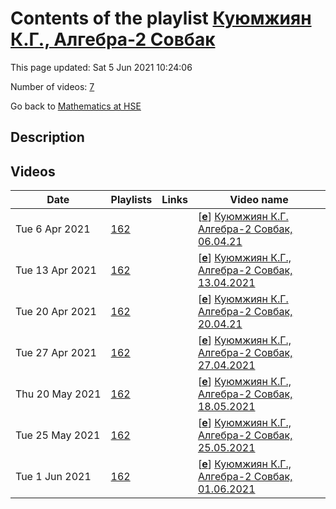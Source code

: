 # Contents of the playlist [Куюмжиян К.Г., Алгебра-2 Совбак](https://www.youtube.com/playlist?list=PLq3E5oubNNoBTMT6ftvJg3-f7gLk7F0v9)

This page updated: Sat 5 Jun 2021 10:24:06

Number of videos: [7](#videos)

Go back to [Mathematics at HSE](../README.md)

## Description



## Videos

|Date|Playlists|Links|Video name|
|---|---|---|---|
| Tue&nbsp;6&nbsp;Apr&nbsp;2021 | [162](../playlists/162 "Куюмжиян К.Г., Алгебра-2 Совбак") |  | [[**e**](https://studio.youtube.com/video/sroA9lNdujY/edit "Edit")] [Куюмжиян К.Г. Алгебра-2 Совбак, 06.04.21](https://www.youtube.com/watch?v=sroA9lNdujY&list=PLq3E5oubNNoBTMT6ftvJg3-f7gLk7F0v9) |
| Tue&nbsp;13&nbsp;Apr&nbsp;2021 | [162](../playlists/162 "Куюмжиян К.Г., Алгебра-2 Совбак") |  | [[**e**](https://studio.youtube.com/video/px_uZwYMzkQ/edit "Edit")] [Куюмжиян К.Г., Алгебра-2 Совбак, 13.04.2021](https://www.youtube.com/watch?v=px_uZwYMzkQ&list=PLq3E5oubNNoBTMT6ftvJg3-f7gLk7F0v9) |
| Tue&nbsp;20&nbsp;Apr&nbsp;2021 | [162](../playlists/162 "Куюмжиян К.Г., Алгебра-2 Совбак") |  | [[**e**](https://studio.youtube.com/video/ZX2D2bVuY-4/edit "Edit")] [Куюмжиян К.Г. Алгебра-2 Совбак, 20.04.21](https://www.youtube.com/watch?v=ZX2D2bVuY-4&list=PLq3E5oubNNoBTMT6ftvJg3-f7gLk7F0v9) |
| Tue&nbsp;27&nbsp;Apr&nbsp;2021 | [162](../playlists/162 "Куюмжиян К.Г., Алгебра-2 Совбак") |  | [[**e**](https://studio.youtube.com/video/6GbviCfQs08/edit "Edit")] [Куюмжиян К.Г., Алгебра-2 Совбак, 27.04.2021](https://www.youtube.com/watch?v=6GbviCfQs08&list=PLq3E5oubNNoBTMT6ftvJg3-f7gLk7F0v9) |
| Thu&nbsp;20&nbsp;May&nbsp;2021 | [162](../playlists/162 "Куюмжиян К.Г., Алгебра-2 Совбак") |  | [[**e**](https://studio.youtube.com/video/4dgLTnOybh0/edit "Edit")] [Куюмжиян К.Г., Алгебра-2 Совбак, 18.05.2021](https://www.youtube.com/watch?v=4dgLTnOybh0&list=PLq3E5oubNNoBTMT6ftvJg3-f7gLk7F0v9) |
| Tue&nbsp;25&nbsp;May&nbsp;2021 | [162](../playlists/162 "Куюмжиян К.Г., Алгебра-2 Совбак") |  | [[**e**](https://studio.youtube.com/video/8060u_9-PPU/edit "Edit")] [Куюмжиян К.Г., Алгебра-2 Совбак, 25.05.2021](https://www.youtube.com/watch?v=8060u_9-PPU&list=PLq3E5oubNNoBTMT6ftvJg3-f7gLk7F0v9) |
| Tue&nbsp;1&nbsp;Jun&nbsp;2021 | [162](../playlists/162 "Куюмжиян К.Г., Алгебра-2 Совбак") |  | [[**e**](https://studio.youtube.com/video/Lg6zHqCxhQM/edit "Edit")] [Куюмжиян К.Г., Алгебра-2 Совбак, 01.06.2021](https://www.youtube.com/watch?v=Lg6zHqCxhQM&list=PLq3E5oubNNoBTMT6ftvJg3-f7gLk7F0v9) |
